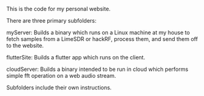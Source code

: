 This is the code for my personal website.

There are three primary subfolders:

myServer: Builds a binary which runs on a Linux machine at my house to fetch samples from a LimeSDR or hackRF, process them, and send them off to the website.

flutterSite: Builds a flutter app which runs on the client.

cloudServer: Builds a binary intended to be run in cloud which performs simple fft operation on a web audio stream.

Subfolders include their own instructions.

